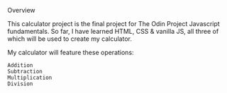 Overview

This calculator project is the final project for The Odin Project Javascript fundamentals. So far, I have learned HTML, CSS & vanilla JS, all three of which will be used to create my calculator. 

My calculator will feature these operations:

    Addition
    Subtraction
    Multiplication
    Division

